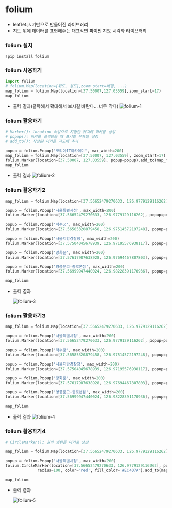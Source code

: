 # folium
  * leaflet.js 기반으로 만들어진 라이브러리
  * 지도 위에 데이터를 표현해주는 대표적인 파이썬 지도 시각화 라이브러리

  ### folium 설치
  ```python
  !pip install folium
  ```

  ### folium 사용하기
  ```python
  import folium
  # folium.Map(location=[위도, 경도],zoom_start=배열, ...)
  map_folium = folium.Map(location=[37.50007,127.03559],zoom_start=17)
  map_folium
  ```

  * 출력 결과(클릭해서 확대해서 보시길 바란다... 너무 작다)
![folium-1](https://github.com/Anjinhyoung/TIL-Today-I-Learned/assets/117788976/637ee2d0-28c9-4938-a077-e9814a8cd293)

  ### folium 활용하기
  ```python
  # Marker(): location 속성으로 지정한 위치에 마커를 생성
  # popup(): 마커를 클릭했을 때 표시할 문자열 설정
  # add_to(): 작성된 마커를 지도에 추가

  popup = folium.Popup('코리아IT아카데미', max_width=200)
  map_folium = folium.Map(location=[37.50007, 127.03559], zoom_start=17)
  folium.Marker(location=[37.50007, 127.03559], popup=popup).add_to(map_folium)
  map_folium
  ```

  * 출력 결과
    ![folium-2](https://github.com/Anjinhyoung/TIL-Today-I-Learned/assets/117788976/8a629a8b-6824-4104-91ce-66af959bebde)



  ### folium 활용하기2
  ```python
  map_folium = folium.Map(location=[37.56652479270633, 126.9779129116262],zoom_start=15)

  popup = folium.Popup('서울특별시청', max_width=200)
  folium.Marker(location=[37.56652479270633, 126.9779129116262], popup=popup).add_to(map_folium)

  popup = folium.Popup('덕수궁', max_width=200)
  folium.Marker(location=[37.56585320879458, 126.97514572197248], popup=popup).add_to(map_folium)

  popup = folium.Popup('서울지방경찰청', max_width=200)
  folium.Marker(location=[37.57504045678939, 126.97195576938117], popup=popup).add_to(map_folium)

  popup = folium.Popup('광화문', max_width=200)
  folium.Marker(location=[37.57617987638928, 126.97694467807803], popup=popup).add_to(map_folium)

  popup = folium.Popup('영풍문고-종로본점', max_width=200)
  folium.Marker(location=[37.56999947440024, 126.98228391170936], popup=popup).add_to(map_folium)

  map_folium
  ```

  * 출력 결과

    ![folium-3](https://github.com/Anjinhyoung/TIL-Today-I-Learned/assets/117788976/c4d5fbd6-7288-42b4-836d-899176da91ab)


 ### folium 활용하기3
  ```python
  map_folium = folium.Map(location=[37.56652479270633, 126.9779129116262], zoom_start=15)

  popup = folium.Popup('서울특별시청', max_width=200)
  folium.Marker(location=[37.56652479270633, 126.9779129116262], popup=popup,icon=folium.Icon(color='red',icon='star')).add_to(map_folium)

  popup = folium.Popup('덕수궁', max_width=200)
  folium.Marker(location=[37.56585320879458, 126.97514572197248], popup=popup,icon=folium.Icon(color='pink',icon='ok')).add_to(map_folium)

  popup = folium.Popup('서울지방경찰청', max_width=200)
  folium.Marker(location=[37.57504045678939, 126.97195576938117], popup=popup,icon=folium.Icon(color='orange',icon='user')).add_to(map_folium)

  popup = folium.Popup('광화문', max_width=200)
  folium.Marker(location=[37.57617987638928, 126.97694467807803], popup=popup,icon=folium.Icon(color='blue',icon='star')).add_to(map_folium)

  popup = folium.Popup('영풍문고-종로본점', max_width=200)
  folium.Marker(location=[37.56999947440024, 126.98228391170936], popup=popup,icon=folium.Icon(color='green',icon='star')).add_to(map_folium)

  map_folium
  ```
 * 출력 결과
 ![folium-4](https://github.com/Anjinhyoung/TIL-Today-I-Learned/assets/117788976/b4010d69-b67e-4a78-b566-e8bf64024786)


 ### folium 활용하기4
 ```python
 # CircleMarker(): 원의 범위를 마커로 생성

 map_folium = folium.Map(location=[37.56652479270633, 126.9779129116262], zoom_start=15)

 popup = folium.Popup('서울특별시청', max_width=200)
 folium.CircleMarker(location=[37.56652479270633, 126.9779129116262], popup=popup,
               radius=100, color='red', fill_color='#EC407A').add_to(map_folium)

 map_folium
```
* 출력 결과


  ![folium-5](https://github.com/Anjinhyoung/TIL-Today-I-Learned/assets/117788976/a30cc3aa-b133-40b8-9caf-377dad0d9db5)





